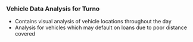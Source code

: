 ### Vehicle Data Analysis for Turno

- Contains visual analysis of vehicle locations throughout the day
- Analysis for vehicles which may default on loans due to poor distance covered 
